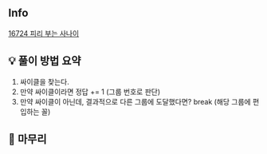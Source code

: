## Info
[16724 피리 부는 사나이](https://www.acmicpc.net/problem/16724)

## 💡 풀이 방법 요약
1. 싸이클을 찾는다.  
2. 만약 싸이클이라면 정답 += 1  (그룹 번호로 판단)
3. 만약 싸이클이 아닌데, 결과적으로 다른 그룹에 도달했다면? break (해당 그룹에 편입하는 꼴)

## 🙂 마무리
